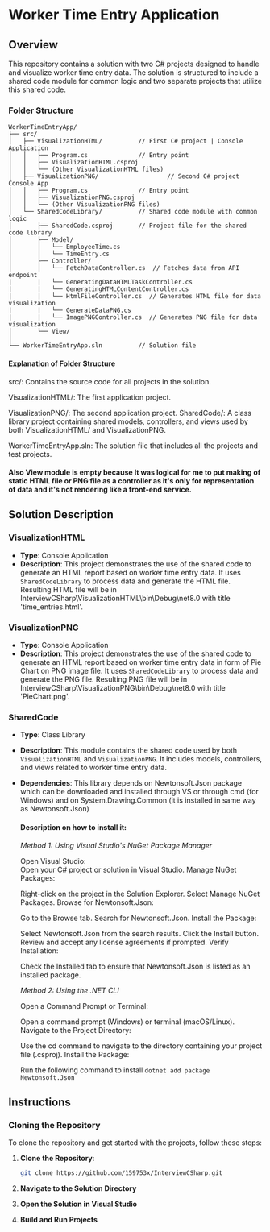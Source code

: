# Worker Time Entry Application

## Overview

This repository contains a solution with two C# projects designed to handle and visualize worker time entry data. The solution is structured to include a shared code module for common logic and two separate projects that utilize this shared code.

### Folder Structure

```
WorkerTimeEntryApp/
├── src/
│   ├── VisualizationHTML/          // First C# project | Console Application
│   │   ├── Program.cs              // Entry point
│   │   ├── VisualizationHTML.csproj
│   │   └── (Other VisualizationHTML files)
│   ├── VisualizationPNG/                   // Second C# project Console App
│   │   ├── Program.cs              // Entry point
│   │   ├── VisualizationPNG.csproj
│   │   └── (Other VisualizationPNG files)
│   └── SharedCodeLibrary/          // Shared code module with common logic
│       ├── SharedCode.csproj       // Project file for the shared code library
│       ├── Model/
│       │   └── EmployeeTime.cs
│       │   └── TimeEntry.cs
│       ├── Controller/
│       │   └── FetchDataController.cs  // Fetches data from API endpoint
|       |   └── GeneratingDataHTMLTaskController.cs
|       |   └── GeneratingHTMLContentController.cs
|       |   └── HtmlFileController.cs  // Generates HTML file for data visualization
|       |   └── GenerateDataPNG.cs
|       |   └── ImagePNGController.cs  // Generates PNG file for data visualization
│       └── View/
│           
└── WorkerTimeEntryApp.sln          // Solution file
```
#### Explanation of Folder Structure
src/: Contains the source code for all projects in the solution.

VisualizationHTML/: The first application project.

VisualizationPNG/: The second application project.
SharedCode/: A class library project containing shared models, controllers, and views used by both VisualizationHTML/ and VisualizationPNG.

WorkerTimeEntryApp.sln: The solution file that includes all the projects and test projects.

#### Also View module is empty because It was logical for me to put making of static HTML file or PNG file as a controller as it's only for representation of data and it's not rendering like a front-end service.

## Solution Description

### VisualizationHTML

- **Type**: Console Application
- **Description**: This project demonstrates the use of the shared code to generate an HTML report based on worker time entry data. It uses `SharedCodeLibrary` to process data and generate the HTML file. Resulting HTML file will be in InterviewCSharp\VisualizationHTML\bin\Debug\net8.0 with title 'time_entries.html'.

### VisualizationPNG

- **Type**: Console Application
- **Description**: This project demonstrates the use of the shared code to generate an HTML report based on worker time entry data in form of Pie Chart on PNG image file. It uses `SharedCodeLibrary` to process data and generate the PNG file. Resulting PNG file will be in InterviewCSharp\VisualizationPNG\bin\Debug\net8.0 with title 'PieChart.png'.

### SharedCode

- **Type**: Class Library
- **Description**: This module contains the shared code used by both `VisualizationHTML` and `VisualizationPNG`. It includes models, controllers, and views related to worker time entry data.
- **Dependencies**: This library depends on Newtonsoft.Json package which can be downloaded and installed through VS or through cmd (for Windows) and on System.Drawing.Common (it is installed in same way as Newtonsoft.Json)
    #### Description on how to install it:
    _Method 1: Using Visual Studio's NuGet Package Manager_
  
  
    Open Visual Studio:          
    Open your C# project or solution in Visual Studio.
    Manage NuGet Packages:
    
    Right-click on the project in the Solution Explorer.
    Select Manage NuGet Packages.
    Browse for Newtonsoft.Json:
    
    Go to the Browse tab.
    Search for Newtonsoft.Json.
    Install the Package:
    
    Select Newtonsoft.Json from the search results.
    Click the Install button.
    Review and accept any license agreements if prompted.
    Verify Installation:
    
    Check the Installed tab to ensure that Newtonsoft.Json is listed as an installed package.
  
    _Method 2: Using the .NET CLI_

  
    Open a Command Prompt or Terminal:
    
    Open a command prompt (Windows) or terminal (macOS/Linux).
    Navigate to the Project Directory:
    
    Use the cd command to navigate to the directory containing your project file (.csproj).
    Install the Package:
    
    Run the following command to install
  ```dotnet add package Newtonsoft.Json```


## Instructions

### Cloning the Repository

To clone the repository and get started with the projects, follow these steps:

1. **Clone the Repository**:
   ```bash
   git clone https://github.com/159753x/InterviewCSharp.git
   ```

2. **Navigate to the Solution Directory**
3. **Open the Solution in Visual Studio**
4. **Build and Run Projects**

